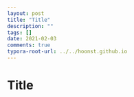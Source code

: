 ```yaml
---
layout: post
title: "Title"
description: ""
tags: []
date: 2021-02-03
comments: true
typora-root-url: ../../hoonst.github.io
---
```


# Title

